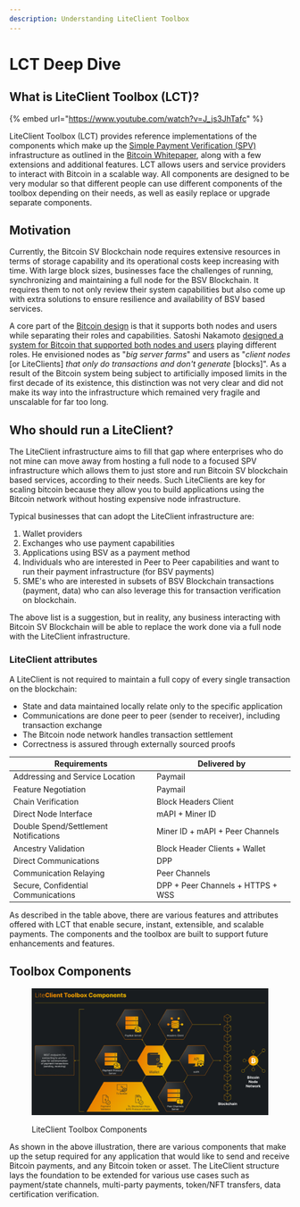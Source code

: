 ```yaml
---
description: Understanding LiteClient Toolbox
---
```


# LCT Deep Dive

## What is LiteClient Toolbox (LCT)?

{% embed url="https://www.youtube.com/watch?v=J_js3JhTafc" %}

LiteClient Toolbox (LCT) provides reference implementations of the components which make up the [Simple Payment Verification (SPV)](simplified-payment-verification.md) infrastructure as outlined in the [Bitcoin Whitepaper](https://craigwright.net/bitcoin-white-paper.pdf), along with a few extensions and additional features. LCT allows users and service providers to interact with Bitcoin in a scalable way. All components are designed to be very modular so that different people can use different components of the toolbox depending on their needs, as well as easily replace or upgrade separate components.

## Motivation

Currently, the Bitcoin SV Blockchain node requires extensive resources in terms of storage capability and its operational costs keep increasing with time. With large block sizes, businesses face the challenges of running, synchronizing and maintaining a full node for the BSV Blockchain. It requires them to not only review their system capabilities but also come up with extra solutions to ensure resilience and availability of BSV based services.&#x20;

A core part of the [Bitcoin design](https://craigwright.net/bitcoin-white-paper.pdf) is that it supports both nodes and users while separating their roles and capabilities. Satoshi Nakamoto [designed a system for Bitcoin that supported both nodes and users](https://bitcointalk.org/index.php?topic=532.msg6269#msg6269) playing different roles. He envisioned nodes as "_big server farms_" and users as "_client nodes_ \[or LiteClients] _that only do transactions and don't generate_ \[blocks]". As a result of the Bitcoin system being subject to artificially imposed limits in the first decade of its existence, this distinction was not very clear and did not make its way into the infrastructure which remained very fragile and unscalable for far too long.

## Who should run a LiteClient?

The LiteClient infrastructure aims to fill that gap where enterprises who do not mine can move away from hosting a full node to a focused SPV infrastructure which allows them to just store and run Bitcoin SV blockchain based services, according to their needs. Such LiteClients are key for scaling bitcoin because they allow you to build applications using the Bitcoin network without hosting expensive node infrastructure.

Typical businesses that can adopt the LiteClient infrastructure are:&#x20;

1. Wallet providers
2. Exchanges who use payment capabilities&#x20;
3. Applications using BSV as a payment method&#x20;
4. Individuals who are interested in Peer to Peer capabilities and want to run their payment infrastructure (for BSV payments)
5. SME's who are interested in subsets of BSV Blockchain transactions (payment, data) who can also leverage this for transaction verification on blockchain.&#x20;

The above list is a suggestion, but in reality, any business interacting with Bitcoin SV Blockchain will be able to replace the work done via a full node with the LiteClient infrastructure.

### LiteClient attributes

A LiteClient is not required to maintain a full copy of every single transaction on the blockchain:

* State and data maintained locally relate only to the specific application
* Communications are done peer to peer (sender to receiver), including transaction exchange
* The Bitcoin node network handles transaction settlement
* Correctness is assured through externally sourced proofs

| Requirements                          | Delivered by                      |
| ------------------------------------- | --------------------------------- |
| Addressing and Service Location       | Paymail                           |
| Feature Negotiation                   | Paymail                           |
| Chain Verification                    | Block Headers Client              |
| Direct Node Interface                 | mAPI + Miner ID                   |
| Double Spend/Settlement Notifications | Miner ID + mAPI + Peer Channels   |
| Ancestry Validation                   | Block Header Clients + Wallet     |
| Direct Communications                 | DPP                               |
| Communication Relaying                | Peer Channels                     |
| Secure, Confidential Communications   | DPP + Peer Channels + HTTPS + WSS |

As described in the table above, there are various features and attributes offered with LCT that enable secure, instant, extensible, and scalable payments. The components and the toolbox are built to support future enhancements and features.

## Toolbox Components

<figure><img src="../.gitbook/assets/LiteClient Toolbox Componentsv1.0.png" alt=""><figcaption><p>LiteClient Toolbox Components</p></figcaption></figure>

As shown in the above illustration, there are various components that make up the setup required for any application that would like to send and receive Bitcoin payments, and any Bitcoin token or asset. The LiteClient structure lays the foundation to be extended for various use cases such as payment/state channels, multi-party payments, token/NFT transfers, data certification verification.
